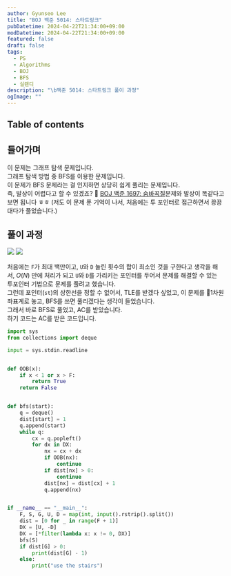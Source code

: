 ```yaml
---
author: Gyunseo Lee
title: "BOJ 백준 5014: 스타트링크"
pubDatetime: 2024-04-22T21:34:00+09:00
modDatetime: 2024-04-22T21:34:00+09:00
featured: false
draft: false
tags:
  - PS
  - Algorithms
  - BOJ
  - BFS
  - 실랜디
description: "\b백준 5014: 스타트링크 풀이 과정"
ogImage: ""
---
```


## Table of contents

## 들어가며

이 문제는 그래프 탐색 문제입니다.  
그래프 탐색 방법 중 BFS를 이용한 문제입니다.  
이 문제가 BFS 문제라는 걸 인지하면 상당히 쉽게 풀리는 문제입니다.  
즉, 발상이 어렵다고 할 수 있겠죠? 🥲
[BOJ 백준 1697: 숨바꼭질](https://www.acmicpc.net/problem/1697)문제와 발상이 똑같다고 보면 됩니다 ㅎㅎ (저도 이 문제 푼 기억이 나서, 처음에는 투 포인터로 접근하면서 끙끙대다가 풀었습니다.)

## 풀이 과정

![](https://res.cloudinary.com/gyunseo-blog/image/upload/f_auto/v1713789463/image_mp5ndm.png)
![](https://res.cloudinary.com/gyunseo-blog/image/upload/f_auto/v1713789485/image_akmnpo.png)

처음에는 `F`가 최대 백만이고, `U`와 `D` 눌린 횟수의 합이 최소인 것을 구한다고 생각을 해서, $O(N)$ 만에 처리가 되고 `U`와 `D`를 가리키는 포인터를 두어서 문제를 해결할 수 있는 투포인터 기법으로 문제를 풀려고 했습니다.  
그런데 포인터(`st`)의 상한선을 정할 수 없어서, TLE를 받겠다 싶었고, 이 문제를 1차원 좌표계로 놓고, BFS를 쓰면 풀리겠다는 생각이 들었습니다.  
그래서 바로 BFS로 풀었고, AC를 받았습니다.  
하기 코드는 AC를 받은 코드입니다.

```python
import sys
from collections import deque

input = sys.stdin.readline


def OOB(x):
    if x < 1 or x > F:
        return True
    return False


def bfs(start):
    q = deque()
    dist[start] = 1
    q.append(start)
    while q:
        cx = q.popleft()
        for dx in DX:
            nx = cx + dx
            if OOB(nx):
                continue
            if dist[nx] > 0:
                continue
            dist[nx] = dist[cx] + 1
            q.append(nx)


if __name__ == "__main__":
    F, S, G, U, D = map(int, input().rstrip().split())
    dist = [0 for _ in range(F + 1)]
    DX = [U, -D]
    DX = [*filter(lambda x: x != 0, DX)]
    bfs(S)
    if dist[G] > 0:
        print(dist[G] - 1)
    else:
        print("use the stairs")

```
